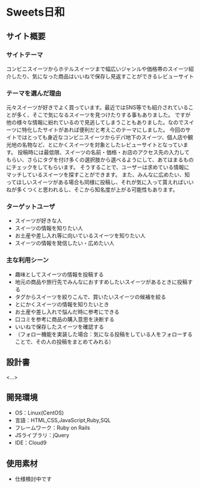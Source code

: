 # Sweets日和

## サイト概要
### サイトテーマ
コンビニスイーツからホテルスイーツまで幅広いジャンルや価格帯のスイーツ紹介したり、気になった商品はいいねで保存し見返すことができるレビューサイト

### テーマを選んだ理由
元々スイーツが好きでよく買っています。最近ではSNS等でも紹介されていることが多く、そこで気になるスイーツを見つけたりする事もありました。
ですが他の様々な情報に紛れているので見逃してしまうこともありました。なのでスイーツに特化したサイトがあれば便利だと考えこのテーマにしました。
今回のサイトではとっても身近なコンビニスイーツからデパ地下のスイーツ、個人店や観光地の名物など、とにかくスイーツを対象としたレビューサイトとなっています。
投稿時には最低限、スイーツの名前・価格・お店のアクセス先の入力してもらい、さらにタグを付け多くの選択肢から選べるようにして、あてはまるものにチェックをしてもらいます。
そうすることで、ユーザーは求めている情報にマッチしているスイーツを探すことができます。
また、みんなに広めたい、知ってほしいスイーツがある場合も同様に投稿し、それが気に入って貰えればいいねが多くつくと思われるし、そこから知名度が上がる可能性もあります。

### ターゲットユーザ
- スイーツが好きな人
- スイーツの情報を知りたい人
- お土産や差し入れ等に向いているスイーツを知りたい人
- スイーツの情報を発信したい・広めたい人

### 主な利用シーン
- 趣味としてスイーツの情報を投稿する
- 地元の商品や旅行先でみんなにおすすめしたいスイーツがあるときに投稿する
- タグからスイーツを絞りこんで、買いたいスイーツの候補を絞る
- とにかくスイーツの情報を知りたいとき
- お土産や差し入れで悩んだ時に参考にできる
- 口コミを参考に商品の購入意思を決断する
- いいねで保存したスイーツを確認する
- （フォロー機能を実装した場合：気になる投稿をしている人をフォローすることで、その人の投稿をまとめてみれる）

## 設計書
<...>

## 開発環境
- OS：Linux(CentOS)
- 言語：HTML,CSS,JavaScript,Ruby,SQL
- フレームワーク：Ruby on Rails
- JSライブラリ：jQuery
- IDE：Cloud9

## 使用素材
- 仕様検討中です
